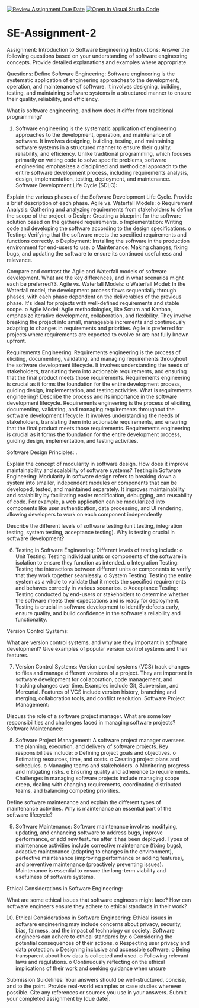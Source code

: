 [![Review Assignment Due Date](https://classroom.github.com/assets/deadline-readme-button-24ddc0f5d75046c5622901739e7c5dd533143b0c8e959d652212380cedb1ea36.svg)](https://classroom.github.com/a/-ucQIGTc)
[![Open in Visual Studio Code](https://classroom.github.com/assets/open-in-vscode-718a45dd9cf7e7f842a935f5ebbe5719a5e09af4491e668f4dbf3b35d5cca122.svg)](https://classroom.github.com/online_ide?assignment_repo_id=15241827&assignment_repo_type=AssignmentRepo)

# SE-Assignment-2

Assignment: Introduction to Software Engineering
Instructions:
Answer the following questions based on your understanding of software engineering concepts. Provide detailed explanations and examples where appropriate.

Questions:
Define Software Engineering:
Software engineering is the systematic application of engineering approaches to the development, operation, and maintenance of software. It involves designing, building, testing, and maintaining software systems in a structured manner to ensure their quality, reliability, and efficiency.

What is software engineering, and how does it differ from traditional programming?

1. Software engineering is the systematic application of engineering approaches to the development, operation, and maintenance of software. It involves designing, building, testing, and maintaining software systems in a structured manner to ensure their quality, reliability, and efficiency. Unlike traditional programming, which focuses primarily on writing code to solve specific problems, software engineering emphasizes a disciplined and methodical approach to the entire software development process, including requirements analysis, design, implementation, testing, deployment, and maintenance.
   Software Development Life Cycle (SDLC):

Explain the various phases of the Software Development Life Cycle. Provide a brief description of each phase.
Agile vs. Waterfall Models:
o Requirement Analysis: Gathering and analyzing requirements from stakeholders to define the scope of the project.
o Design: Creating a blueprint for the software solution based on the gathered requirements.
o Implementation: Writing code and developing the software according to the design specifications.
o Testing: Verifying that the software meets the specified requirements and functions correctly.
o Deployment: Installing the software in the production environment for end-users to use.
o Maintenance: Making changes, fixing bugs, and updating the software to ensure its continued usefulness and relevance.

Compare and contrast the Agile and Waterfall models of software development. What are the key differences, and in what scenarios might each be preferred?3.
Agile vs. Waterfall Models:
o Waterfall Model: In the Waterfall model, the development process flows sequentially through phases, with each phase dependent on the deliverables of the previous phase. It's ideal for projects with well-defined requirements and stable scope.
o Agile Model: Agile methodologies, like Scrum and Kanban, emphasize iterative development, collaboration, and flexibility. They involve breaking the project into small, manageable increments and continuously adapting to changes in requirements and priorities. Agile is preferred for projects where requirements are expected to evolve or are not fully known upfront.

Requirements Engineering:
Requirements engineering is the process of eliciting, documenting, validating, and managing requirements throughout the software development lifecycle. It involves understanding the needs of stakeholders, translating them into actionable requirements, and ensuring that the final product meets those requirements. Requirements engineering is crucial as it forms the foundation for the entire development process, guiding design, implementation, and testing activities.
What is requirements engineering? Describe the process and its importance in the software development lifecycle.
Requirements engineering is the process of eliciting, documenting, validating, and managing requirements throughout the software development lifecycle. It involves understanding the needs of stakeholders, translating them into actionable requirements, and ensuring that the final product meets those requirements. Requirements engineering is crucial as it forms the foundation for the entire development process, guiding design, implementation, and testing activities.

Software Design Principles:
.

Explain the concept of modularity in software design. How does it improve maintainability and scalability of software systems?
Testing in Software Engineering:
Modularity in software design refers to breaking down a system into smaller, independent modules or components that can be developed, tested, and maintained separately. It improves maintainability and scalability by facilitating easier modification, debugging, and reusability of code. For example, a web application can be modularized into components like user authentication, data processing, and UI rendering, allowing developers to work on each component independently

Describe the different levels of software testing (unit testing, integration testing, system testing, acceptance testing). Why is testing crucial in software development?

6. Testing in Software Engineering: Different levels of testing include:
   o Unit Testing: Testing individual units or components of the software in isolation to ensure they function as intended.
   o Integration Testing: Testing the interactions between different units or components to verify that they work together seamlessly.
   o System Testing: Testing the entire system as a whole to validate that it meets the specified requirements and behaves correctly in various scenarios.
   o Acceptance Testing: Testing conducted by end-users or stakeholders to determine whether the software meets their expectations and is ready for deployment. Testing is crucial in software development to identify defects early, ensure quality, and build confidence in the software's reliability and functionality.

Version Control Systems:

What are version control systems, and why are they important in software development? Give examples of popular version control systems and their features.

7. Version Control Systems: Version control systems (VCS) track changes to files and manage different versions of a project. They are important in software development for collaboration, code management, and tracking changes over time. Examples include Git, Subversion, and Mercurial. Features of VCS include version history, branching and merging, collaboration tools, and conflict resolution.
   Software Project Management:

Discuss the role of a software project manager. What are some key responsibilities and challenges faced in managing software projects?
Software Maintenance:

8. Software Project Management: A software project manager oversees the planning, execution, and delivery of software projects. Key responsibilities include:
   o Defining project goals and objectives.
   o Estimating resources, time, and costs.
   o Creating project plans and schedules.
   o Managing teams and stakeholders.
   o Monitoring progress and mitigating risks.
   o Ensuring quality and adherence to requirements. Challenges in managing software projects include managing scope creep, dealing with changing requirements, coordinating distributed teams, and balancing competing priorities.

Define software maintenance and explain the different types of maintenance activities. Why is maintenance an essential part of the software lifecycle?

9. Software Maintenance: Software maintenance involves modifying, updating, and enhancing software to address bugs, improve performance, or add new features after it has been deployed. Types of maintenance activities include corrective maintenance (fixing bugs), adaptive maintenance (adapting to changes in the environment), perfective maintenance (improving performance or adding features), and preventive maintenance (proactively preventing issues). Maintenance is essential to ensure the long-term viability and usefulness of software systems.

Ethical Considerations in Software Engineering:

What are some ethical issues that software engineers might face? How can software engineers ensure they adhere to ethical standards in their work?

10. Ethical Considerations in Software Engineering: Ethical issues in software engineering may include concerns about privacy, security, bias, fairness, and the impact of technology on society. Software engineers can adhere to ethical standards by:
    o Considering the potential consequences of their actions.
    o Respecting user privacy and data protection.
    o Designing inclusive and accessible software.
    o Being transparent about how data is collected and used.
    o Following relevant laws and regulations.
    o Continuously reflecting on the ethical implications of their work and seeking guidance when unsure

Submission Guidelines:
Your answers should be well-structured, concise, and to the point.
Provide real-world examples or case studies wherever possible.
Cite any references or sources you use in your answers.
Submit your completed assignment by [due date].
